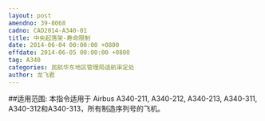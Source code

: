 ```yaml
---
layout: post
amendno: 39-8068
cadno: CAD2014-A340-01
title: 中央起落架-寿命限制
date: 2014-06-04 00:00:00 +0800
effdate: 2014-06-05 00:00:00 +0800
tag: A340
categories: 民航华东地区管理局适航审定处
author: 龙飞君
---
```


##适用范围:
本指令适用于 Airbus A340-211, A340-212, A340-213, A340-311, A340-312和A340-313，所有制造序列号的飞机。

